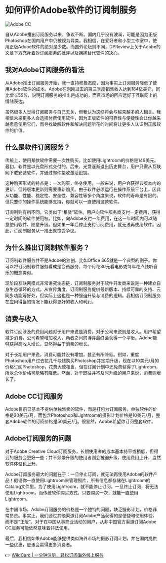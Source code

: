 # 如何评价Adobe软件的订阅制服务

![Adobe CC](https://bbtdd.com/img/711485383.webp)

自从Adobe推出订阅服务以来，争议不断。国内几乎没有波澜，可能是因为正版Photoshop在国内用户中仍被视为异类。我相信，在爱好者和小型工作室中，使用正版Adobe软件的绝对是少数。而国外论坛则不同，DPReview上关于Adobe的文章下方充斥着对订阅服务的批评以及拥抱替代软件的决心。

## 我对Adobe订阅服务的看法

从Adobe推出订阅服务开始，我一直持积极态度，因为事实上订阅服务降低了使用Adobe软件的成本。Adobe在刚刚过去的第三季度销售收入达到184亿美元，同比增长55%，说明订阅服务的推出是成功的，而且市场的回应远好于互联网上的情绪表达。

虽然很多人觉得订阅服务与自己无关，但我认为这终将会与越来越多的人相关。我相信未来更多人会选择付费使用软件，因为正版软件的可靠性与便捷性会让你越来越愿意使用它们，而寻找破解软件和解决问题所花的时间将让更多人认识到正版软件的价值。

## 什么是软件订阅服务？

传统上，使用某款软件需要一次性购买。比如使用Lightroom的价格是149美元。最初，软件是以光盘形式交付的。后来，光盘逐渐退出历史舞台，用户只需从互联网下载安装软件，并通过邮件接收激活密钥。

这种购买形式的特点是：一次购买，终身使用。一般来说，用户会获得该版本内的更新，但跨版本更新则需要重新购买。由于软件必须运行在操作系统平台上，因此从功能、性能、稳定性、安全性、兼容性等多个角度来说，软件的寿命是有限的。但只要你的操作系统能够支持，你就可以一直使用这款软件。

订阅制则有所不同，它类似于“租赁”软件。用户向软件服务商支付一定费用，获得一定时间的软件使用权。比如，向Adobe支付一年费用，在这一年时间内可以随意使用软件、随意升级。但如果一年后停止支付订阅费用，就无法再使用软件。因此，订阅制服务从一推出就饱受争议。

## 为什么推出订阅制软件服务？

订阅制软件服务并不是Adobe的独创，比如Office 365就是一个典型的例子。你可以将订阅制软件服务看成是会员服务，每个月花30元看电影或每年花点钱听音乐的概念类似。

现阶段互联网模式非常讲究生态链，订阅制服务对于软件开发商来说是一种建立自身生态循环的方式。从宣传角度，订阅制服务提供最新版本、持续可靠的支持、云同步功能等好处，但实际上这也是一种强迫升级与消费的逻辑。我相信订阅制服务在应用得当的情况下能获得更好的收入和利润。

## 消费与收入

软件订阅涉及的费用问题对于用户来说是消费，对于公司来说则是收入。用户希望减少消费，公司希望增加收入，两者之间的博弈最终会获得一个平衡。Adobe能够获得高收入增长，显然得益于消费的增长。

对于长期用户来说，消费可能并没有增加，甚至有所降低。例如，重度Photoshop用户过去花几千块钱购买Photoshop并定期升级，现在以10美元/月的价格订阅Photoshop，花费大致相当，但在订阅计划中还免费获得了Lightroom，所以总体价格可能略有降低。然而，对于既往并不及时升级的用户来说，消费则增长了。

## Adobe CC订阅服务

Adobe目前已基本不提供单独售卖的软件，而是打包为订阅服务。单独软件的价格是20美元/月，而包含Photoshop和Lightroom的摄影计划价格是10美元/月，整套Adobe软件的订阅价格是50美元/月。很显然，Adobe希望你订阅整套软件。

## Adobe订阅服务的问题

对于Adobe Creative Cloud订阅服务，长期使用者的成本基本持平或稍低，但得到的服务会更好一些；并不频繁升级的使用者则会被迫升级，使用费用上升，当然软件体验也上升。

Adobe订阅服务最大的问题在于：一旦停止订阅，就无法再使用Adobe的软件产品！假设你一直使用Lightroom来管理照片，所有信息都存储在Lightroom的Catalog文件里，为了使用Lightroom，就不能停止订阅。一旦终止订阅，将无法使用Lightroom。而传统软件购买方式，只要购买一次，就能一直使用Lightroom。

在中国市场，Adobe订阅服务的价格是一个独特的问题，缺乏摄影计划，价格非常昂贵。事实上，我们通过其他渠道订阅Adobe产品获得的是便捷和使用体验，而不是“正版”。对于在中国从事商业活动的用户，从非中国官方渠道订阅Adobe CC服务可能依然意味着非法使用。

最后，我相信如果Adobe能够提供类似海外市场的摄影订阅计划，并在国内提供一些优惠，应该会赢得更多消费者。

👉 [WildCard | 一分钟注册，轻松订阅海外线上服务](https://bbtdd.com/WildCard)
